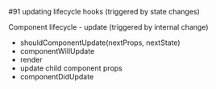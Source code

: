 #91 updating lifecycle hooks (triggered by state changes)

Component lifecycle - update (triggered by internal change)

- shouldComponentUpdate(nextProps, nextState)
- componentWillUpdate
- render
- update child component props
- componentDidUpdate


